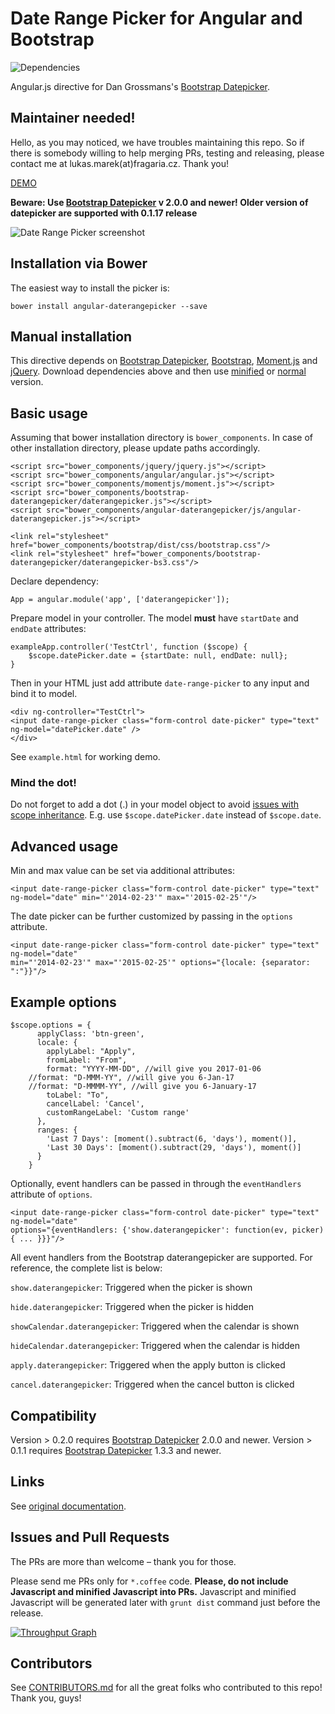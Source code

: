 # Date Range Picker for Angular and Bootstrap
![Dependencies](https://david-dm.org/fragaria/angular-daterangepicker.png)

Angular.js directive for Dan Grossmans's [Bootstrap Datepicker](https://github.com/dangrossman/bootstrap-daterangepicker).

## Maintainer needed!
Hello, as you may noticed, we have troubles maintaining this repo. So if there is somebody willing to help merging PRs, testing and releasing, please contact me at lukas.marek(at)fragaria.cz.
Thank you!

[DEMO](http://dave-k.github.io/angular-daterangepicker/)

**Beware: Use [Bootstrap Datepicker](https://github.com/dangrossman/bootstrap-daterangepicker) v 2.0.0 and newer!
Older version of datepicker are supported with 0.1.17 release**

![Date Range Picker screenshot](http://i.imgur.com/zDjBqiS.png)

## Installation via Bower
The easiest way to install the picker is:
```
bower install angular-daterangepicker --save
```
## Manual installation
This directive depends on [Bootstrap Datepicker](https://github.com/dangrossman/bootstrap-daterangepicker), [Bootstrap](http://getbootstrap.com), [Moment.js](http://momentjs.com/) and [jQuery](http://jquery.com/).
Download dependencies above and then use [minified](js/angular-daterangepicker.min.js) or [normal](angular-daterangepicker.js) version.

## Basic usage
Assuming that bower installation directory is `bower_components`. In case of other installation directory, please update paths accordingly.

```
<script src="bower_components/jquery/jquery.js"></script>
<script src="bower_components/angular/angular.js"></script>
<script src="bower_components/momentjs/moment.js"></script>
<script src="bower_components/bootstrap-daterangepicker/daterangepicker.js"></script>
<script src="bower_components/angular-daterangepicker/js/angular-daterangepicker.js"></script>

<link rel="stylesheet" href="bower_components/bootstrap/dist/css/bootstrap.css"/>
<link rel="stylesheet" href="bower_components/bootstrap-daterangepicker/daterangepicker-bs3.css"/>
```

Declare dependency:

```
App = angular.module('app', ['daterangepicker']);
```

Prepare model in your controller. The model **must** have `startDate` and `endDate` attributes:

```
exampleApp.controller('TestCtrl', function ($scope) {
	$scope.datePicker.date = {startDate: null, endDate: null};
}
```


Then in your HTML just add attribute `date-range-picker` to any input and bind it to model.

```
<div ng-controller="TestCtrl">
<input date-range-picker class="form-control date-picker" type="text" ng-model="datePicker.date" />
</div>
```

See `example.html` for working demo.

### Mind the dot!
Do not forget to add a dot (.) in your model object to avoid [issues with scope inheritance](https://github.com/angular/angular.js/wiki/Understanding-Scopes). E.g. use `$scope.datePicker.date` instead of `$scope.date`.

## Advanced usage
Min and max value can be set via additional attributes:

```
<input date-range-picker class="form-control date-picker" type="text" ng-model="date" min="'2014-02-23'" max="'2015-02-25'"/>
```

The date picker can be further customized by passing in the `options` attribute.

```
<input date-range-picker class="form-control date-picker" type="text" ng-model="date"
min="'2014-02-23'" max="'2015-02-25'" options="{locale: {separator: ":"}}"/>
```

## Example options

```
$scope.options = {
      applyClass: 'btn-green',
      locale: {
        applyLabel: "Apply",
        fromLabel: "From",
        format: "YYYY-MM-DD", //will give you 2017-01-06
	//format: "D-MMM-YY", //will give you 6-Jan-17
	//format: "D-MMMM-YY", //will give you 6-January-17
        toLabel: "To",
        cancelLabel: 'Cancel',
        customRangeLabel: 'Custom range'
      },
      ranges: {
        'Last 7 Days': [moment().subtract(6, 'days'), moment()],
        'Last 30 Days': [moment().subtract(29, 'days'), moment()]
      }
    }
```

Optionally, event handlers can be passed in through the `eventHandlers` attribute of `options`.

```
<input date-range-picker class="form-control date-picker" type="text" ng-model="date"
options="{eventHandlers: {'show.daterangepicker': function(ev, picker) { ... }}}"/>
```

All event handlers from the Bootstrap daterangepicker are supported. For reference, the complete list is below:

`show.daterangepicker`: Triggered when the picker is shown

`hide.daterangepicker`: Triggered when the picker is hidden

`showCalendar.daterangepicker`: Triggered when the calendar is shown

`hideCalendar.daterangepicker`: Triggered when the calendar is hidden

`apply.daterangepicker`: Triggered when the apply button is clicked

`cancel.daterangepicker`: Triggered when the cancel button is clicked

## Compatibility
Version > 0.2.0 requires [Bootstrap Datepicker](https://github.com/dangrossman/bootstrap-daterangepicker) 2.0.0 and newer.
Version > 0.1.1 requires [Bootstrap Datepicker](https://github.com/dangrossman/bootstrap-daterangepicker) 1.3.3 and newer.

## Links
See [original documentation](https://github.com/dangrossman/bootstrap-daterangepicker).

## Issues and Pull Requests
The PRs are more than welcome – thank you for those.

Please send me PRs only for `*.coffee` code. **Please, do not include Javascript and minified Javascript into PRs.**
Javascript and minified Javascript will be generated later with `grunt dist` command
just before the release.

[![Throughput Graph](https://graphs.waffle.io/fragaria/angular-daterangepicker/throughput.svg)](https://waffle.io/fragaria/angular-daterangepicker/metrics)

## Contributors
See [CONTRIBUTORS.md](https://github.com/fragaria/angular-daterangepicker/blob/master/CONTRIBUTORS.md) for all the great folks who contributed to this repo!
Thank you, guys!
